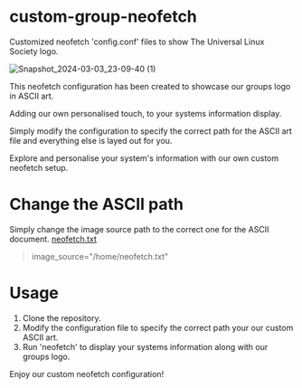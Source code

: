 # custom-group-neofetch
Customized neofetch 'config.conf' files to show The Universal Linux Society logo. 

![Snapshot_2024-03-03_23-09-40 (1)](https://github.com/the-universal-linux-society/custom-group-neofetch/assets/161962528/ef62e650-17ef-4a4e-a4fc-dd674a2b5d94)

This neofetch configuration has been created to showcase our groups logo in ASCII art.

Adding our own personalised touch, to your systems information display.

Simply modify the configuration to specify the correct path for the ASCII art file and everything else is layed out for you.

Explore and personalise your system's information with our own custom neofetch setup.

# Change the ASCII path
Simply change the image source path to the correct one for the ASCII document.
[neofetch.txt](https://github.com/the-universal-linux-society/custom-group-neofetch/files/14475025/neofetch.txt)
> image_source="/home/neofetch.txt"

# Usage
1. Clone the repository.
2. Modify the configuration file to specify the correct path your our custom ASCII art.
3. Run 'neofetch' to display your systems information along with our groups logo.

Enjoy our custom neofetch configuration! 
